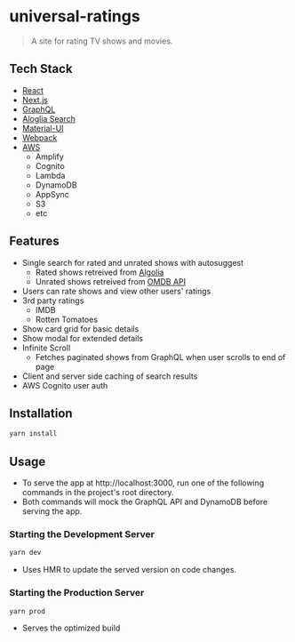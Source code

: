 # universal-ratings

> A site for rating TV shows and movies.

## Tech Stack

+ [React](https://reactjs.org/)
+ [Next.js](https://nextjs.org/)
+ [GraphQL](https://graphql.org/)
+ [Aloglia Search](https://www.algolia.com/products/search-and-discovery/hosted-search-api/)
+ [Material-UI](https://material-ui.com/)
+ [Webpack](https://webpack.js.org/)
+ [AWS](https://aws.amazon.com/)
  + Amplify
  + Cognito
  + Lambda
  + DynamoDB
  + AppSync
  + S3
  + etc

## Features

+ Single search for rated and unrated shows with autosuggest
  + Rated shows retreived from [Algolia](https://www.algolia.com/products/search-and-discovery/hosted-search-api/)
  + Unrated shows retreived from [OMDB API](https://www.omdbapi.com/)
+ Users can rate shows and view other users' ratings
+ 3rd party ratings
  + IMDB
  + Rotten Tomatoes
+ Show card grid for basic details
+ Show modal for extended details
+ Infinite Scroll
  + Fetches paginated shows from GraphQL when user scrolls to end of page
+ Client and server side caching of search results
+ AWS Cognito user auth

## Installation

```sh
yarn install
```

## Usage

+ To serve the app at http://localhost:3000, run one of the following commands in the project's root directory.
+ Both commands will mock the GraphQL API and DynamoDB before serving the app.

### Starting the Development Server

```bash
yarn dev
```

+ Uses HMR to update the served version on code changes.

### Starting the Production Server

```bash
yarn prod
```

+ Serves the optimized build